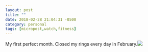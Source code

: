 ```yaml
---
layout: post
title: ""
date: 2018-02-28 21:04:31 -0500
category: personal
tags: [micropost,watch,fitness]
---
```


My first perfect month. Closed my rings every day in February.![](https://thecave-com.s3.amazonaws.com/Photo-2018-02-28-21-01-mcL6tXb10nWklnlWZnIU.jpg)

